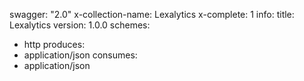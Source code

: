 swagger: "2.0"
x-collection-name: Lexalytics
x-complete: 1
info:
  title: Lexalytics
  version: 1.0.0
schemes:
- http
produces:
- application/json
consumes:
- application/json
